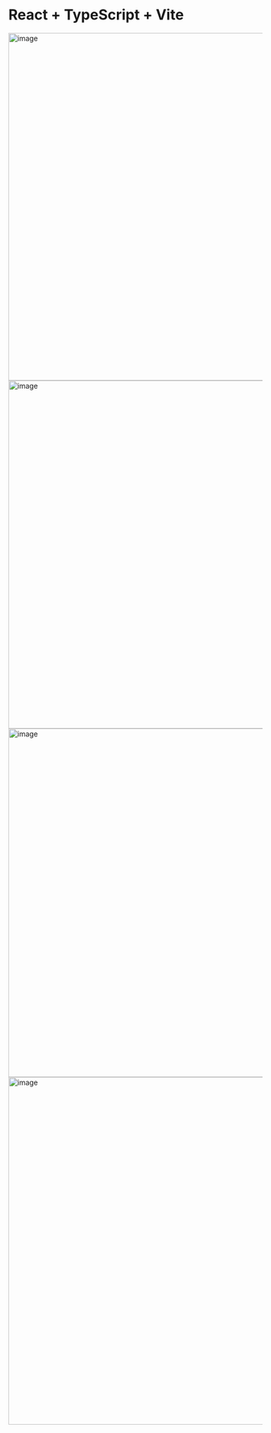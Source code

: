 # React + TypeScript + Vite

<img width="823" height="688" alt="image" src="https://github.com/user-attachments/assets/c60c69a9-3145-474a-8d38-686355c1fbaf" />

<img width="826" height="689" alt="image" src="https://github.com/user-attachments/assets/a75207cc-96cc-4f4f-90c2-31832d99c265" />

<img width="809" height="690" alt="image" src="https://github.com/user-attachments/assets/7916748d-fa22-4edb-aa03-e00b182e12ed" />

<img width="807" height="688" alt="image" src="https://github.com/user-attachments/assets/554fd7d0-5822-4773-9e37-ea1cfc0306d9" />




